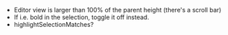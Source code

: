 - Editor view is larger than 100% of the parent height (there's a scroll bar)
- If i.e. bold in the selection, toggle it off instead.
- highlightSelectionMatches?
